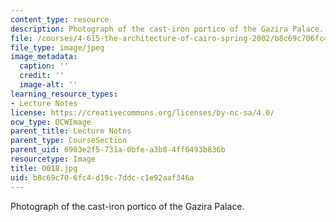 ```yaml
---
content_type: resource
description: Photograph of the cast-iron portico of the Gazira Palace.
file: /courses/4-615-the-architecture-of-cairo-spring-2002/b8c69c706fc4d19c7ddcc1e92aaf346a_0018.jpg
file_type: image/jpeg
image_metadata:
  caption: ''
  credit: ''
  image-alt: ''
learning_resource_types:
- Lecture Notes
license: https://creativecommons.org/licenses/by-nc-sa/4.0/
ocw_type: OCWImage
parent_title: Lecture Notes
parent_type: CourseSection
parent_uid: 6903e2f5-731a-0bfe-a3b8-4ff0493b836b
resourcetype: Image
title: 0018.jpg
uid: b8c69c70-6fc4-d19c-7ddc-c1e92aaf346a
---
```

Photograph of the cast-iron portico of the Gazira Palace.